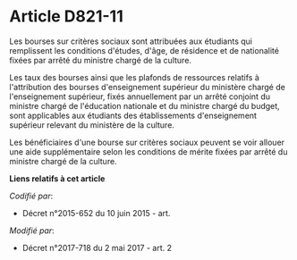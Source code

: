 # Article D821-11

Les bourses sur critères sociaux sont attribuées aux étudiants qui remplissent les conditions d'études, d'âge, de résidence
et de nationalité fixées par arrêté du ministre chargé de la culture.

Les taux des bourses ainsi que les plafonds de ressources relatifs à l'attribution des bourses d'enseignement supérieur du
ministère chargé de l'enseignement supérieur, fixés annuellement par un arrêté conjoint du ministre chargé de l'éducation
nationale et du ministre chargé du budget, sont applicables aux étudiants des établissements d'enseignement supérieur
relevant du ministère de la culture.

Les bénéficiaires d'une bourse sur critères sociaux peuvent se voir allouer une aide supplémentaire selon les conditions de
mérite fixées par arrêté du ministre chargé de la culture.

**Liens relatifs à cet article**

_Codifié par_:

  - Décret n°2015-652 du 10 juin 2015 - art.

_Modifié par_:

  - Décret n°2017-718 du 2 mai 2017 - art. 2
